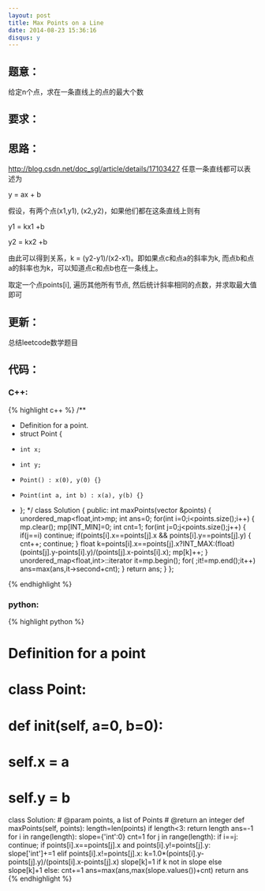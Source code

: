 ```yaml
---
layout: post
title: Max Points on a Line
date: 2014-08-23 15:36:16
disqus: y
---
```


## 题意：
给定n个点，求在一条直线上的点的最大个数

## 要求：


## 思路：

http://blog.csdn.net/doc_sgl/article/details/17103427
任意一条直线都可以表述为

y = ax + b

假设，有两个点(x1,y1), (x2,y2)，如果他们都在这条直线上则有

y1 = kx1 +b

y2 = kx2 +b

由此可以得到关系，k = (y2-y1)/(x2-x1)。即如果点c和点a的斜率为k, 而点b和点a的斜率也为k，可以知道点c和点b也在一条线上。

取定一个点points[i], 遍历其他所有节点, 然后统计斜率相同的点数，并求取最大值即可

## 更新：
总结leetcode数学题目

## 代码：

### C++:

{% highlight c++ %}
/**
 * Definition for a point.
 * struct Point {
 *     int x;
 *     int y;
 *     Point() : x(0), y(0) {}
 *     Point(int a, int b) : x(a), y(b) {}
 * };
 */
class Solution {
public:
    int maxPoints(vector<Point> &points) {
        unordered_map<float,int>mp;
        int ans=0;
        for(int i=0;i<points.size();i++)
        {
            mp.clear();
            mp[INT_MIN]=0;
            int cnt=1;
            for(int j=0;j<points.size();j++)
            {
                if(j==i)
                    continue;
                if(points[i].x==points[j].x && points[i].y==points[j].y)
                {
                    cnt++;
                    continue;
                }
                float k=points[i].x==points[j].x?INT_MAX:(float)(points[j].y-points[i].y)/(points[j].x-points[i].x);
                mp[k]++;
            }
            unordered_map<float,int>::iterator it=mp.begin();
            for( ;it!=mp.end();it++)
                ans=max(ans,it->second+cnt);
        }
        return ans;
    }
};


 {% endhighlight %}
### python:

{% highlight python %}

# Definition for a point
# class Point:
#     def __init__(self, a=0, b=0):
#         self.x = a
#         self.y = b

class Solution:
    # @param points, a list of Points
    # @return an integer
    def maxPoints(self, points):
        length=len(points)
        if length<3:
            return length
        ans=-1
        for i in range(length):
            slope={'int':0}
            cnt=1
            for j in range(length):
                if i==j:
                    continue;
                if points[i].x==points[j].x and points[i].y!=points[j].y:
                    slope['int']+=1
                elif points[i].x!=points[j].x:
                    k=1.0*(points[i].y-points[j].y)/(points[i].x-points[j].x)
                    slope[k]=1 if k not in slope else slope[k]+1
                else:
                    cnt+=1
            ans=max(ans,max(slope.values())+cnt)
        return ans
 {% endhighlight %}
